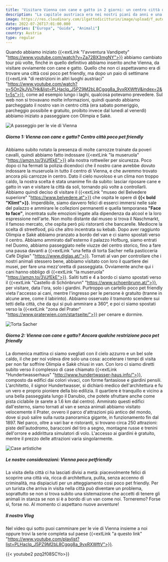 ```yaml
---
title: 'Visitare Vienna con cane e gatto in 2 giorni: un centro città decisamente poco pet friendly' 
description: "La capitale austriaca era nei nostri piani da anni e una visita era d'obbligo nel magico tour Vandipety."
image: https://res.cloudinary.com/ilgattodicitturin/image/upload/f_auto,q_auto,w_600,dpr_auto/v1688993522/vienna-cane-gatto_oztcdn.jpg
date: 2022-07-26T17:01:00.000
categories: ["Europa", "Guida", "Animali"]
country: Austria
type: regular
---
```


Quando abbiamo iniziato {{<extLink "l'avventura Vandipety" "https://www.youtube.com/watch?v=Za72BX3mgNY">}} abbiamo cambiato tour più volte, finché in quello definitivo abbiamo inserito anche Vienna, da visitare ovviamente con cane e gatto. 
Quello che non ci aspettavamo era di trovare una città così poco pet friendly, ma dopo un paio di settimane {{<extLink "di restrizioni in altri luoghi austriaci" "https://www.youtube.com/watch?v=5On2kJVs7Hk&list=PLHaclq_J5PZ9M2bL8Cgqg8a_9vxRXWftV&index=2&t=5s">}}, come ad esempio lungo i laghi, qualcosa potevamo prevedere.
Sul web non si trovavano molte informazioni, quindi quando abbiamo parcheggiato il nostro van in centro città (era sabato pomeriggio, parcheggio possibile e gratuito, proibito invece dal lunedì al venerdì) abbiamo iniziato a passeggiare con Olimpia e Sakè.

![A passeggio per le vie di Vienna](https://res.cloudinary.com/ilgattodicitturin/image/upload/f_auto,q_auto,w_600,dpr_auto/v1658858589/Articoli/vienna_2_ylelvr.jpg)

##### Giorno 1: Vienna con cane e gatto? Centro città poco pet friendly
Abbiamo subito notato la presenza di molte carrozze trainate da poveri cavalli, quindi abbiamo fatto indossare {{<extLink "la museruola" "https://amzn.to/3VJfEkE">}} alla nostra rottweiler per sicurezza. Poco dopo ci ha fermati la polizia dicendoci che il nostro cane avrebbe dovuto indossare la museruola in tutto il centro di Vienna, e che avremmo trovato ancora più carrozze in centro. Dato il cielo nuvoloso e un clima non troppo caldo, la nostra scelta è stata unanime fin da subito: lasciar riposare cane e gatto in van e visitare la città da soli, tornando più volte a controllarli. 
Abbiamo quindi deciso di visitare il {{<extLink "museo del Belvedere superiore" "https://www.belvedere.at">}} che ospita le opere di **{{< bold "Klimt">}}**. Imperdibile, siamo davvero felici di esserci immersi nelle sale del palazzo e ammirare le collezioni permanenti e quella temporanea **"Face to face"**, incentrata sulle emozioni legate alla dipendenza da alcool e la loro espressione nell'arte. Non molto distante dal museo si trova il Naschmarkt, il famoso mercato, che ospita però più ristoranti che bancarelle. Mediocre la scelta di streetfood, più che altro incentrata su kebab.
Dopo aver raggiunto Olimpia e Sakè abbiamo pranzato a bordo del van e ci siamo spostati verso il centro. Abbiamo ammirato dall'esterno il palazzo Hofburg, siamo entrati nel Duomo, abbiamo passeggiato nelle viuzze del centro storico, fino a fare una pausa davanti a {{<extLink "una fetta di torta Sacher nella pasticceria Cafè Diglas" "https://www.diglas.at/">}}. 
Tornati al van per controllare che i nostri animali stessero bene, abbiamo visitato con loro il quartiere dei musei, per fare una mezz'oretta di passeggiata. Ovviamente anche qui i cani hanno obbligo di {{<extLink "la museruola" "https://amzn.to/3VJfEkE">}}.
Saliti tutti e 4 a bordo ci siamo spostati verso il {{<extLink "Castello di Schönbrunn" "https://www.schoenbrunn.at/">}}, per visitare, data l'ora, solo i giardini. Purtroppo un cartello poco pet friendly vieta l'accesso ai cani, mentre l'ingresso per le persone è gratuito (tranne in alcune aree, come il labirinto). Abbiamo osservato il tramonto scendere sui tetti della città, che da qui si può ammirare a 360°, e poi ci siamo spostati verso la {{<extLink "zona del Prater" "https://www.praterwien.com/startseite/">}} per cenare e dormire.

![Torta Sacher](https://res.cloudinary.com/ilgattodicitturin/image/upload/f_auto,q_auto,w_600,dpr_auto/v1658858581/Articoli/vienna_3_rldu0j.jpg)

##### Giorno 2: Vienna con cane e gatto? Ancora qualche restrizione poco pet friendly 
La domenica mattina ci siamo svegliati con il cielo azzurro e un bel sole caldo, il che per noi voleva dire solo una cosa: accelerare i tempi di visita per non far soffrire Olimpia e Sakè chiusi in van. Con loro ci siamo diretti subito verso il complesso di case chiamato {{<extLink "Hundertwasserhaus" "http://www.hundertwasser-haus.info/">}}, composto da edifici dai colori vivaci, con forme fantasiose e giardini pensili. L'architetto, il signor Hundertwasser, si dichiarò medico dell'architettura e fu un vero e proprio pioniere della bio edilizia. Il quartiere è tranquillo e vicino a una bella passeggiata lungo il Danubio, che potete sfruttare anche come pista ciclabile (e sarete a 1.6 km dal centro). Ammirato questi edifici dall'esterno, siamo tornati al van e senza animali abbiamo visitato velocemente il Prater, ovvero il parco d'attrazioni più antico del mondo, dove si può salire sulla ruota panoramica gigante, in funzionamento fin dal 1897. Nel parco, oltre a vari bar e ristoranti, si trovano circa 250 attrazioni: piste dell'autodromo, baracconi del tiro a segno, montagne russe e trenini dell'orrore e addirittura simulatori di volo. L'accesso ai giardini è gratuito, mentre il prezzo delle attrazioni varia singolarmente.

![Case artistiche](https://res.cloudinary.com/ilgattodicitturin/image/upload/f_auto,q_auto,w_600,dpr_auto/v1658858582/Articoli/vienna_4_iubvyu.jpg)

##### Le nostre considerazioni: Vienna poco petfriendly
La visita della città ci ha lasciati divisi a metà: piacevolmente felici di scoprire una città via, ricca di architettura, pulita, senza accenno di criminalità, ma dispiaciuti per un atteggiamento così poco pet friendly. Per un turista che arriva in visita nella città può diventare un problema, soprattutto se non si trova subito una sistemazione che accetti di tenere gli animali in stanza se non si è a bordo di un van come noi. 
Torneremo? Forse sì, forse no.
Al momento ci aspettano nuove avventure! 

##### Il nostro Vlog 
Nel video qui sotto puoi camminare per le vie di Vienna insieme a noi oppure trovi la serie completa sul paese {{<extLink "a questo link" "https://www.youtube.com/playlist?list=PLHaclq_J5PZ9M2bL8Cgqg8a_9vxRXWftV">}}.

{{< youtube2 pzq2f08SCYo>}}

 